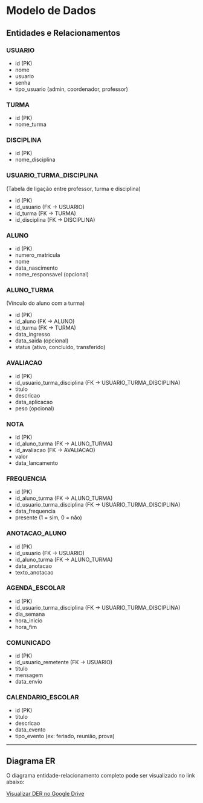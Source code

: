 # Modelo de Dados

## Entidades e Relacionamentos

### USUARIO
- id (PK)
- nome
- usuario
- senha
- tipo_usuario (admin, coordenador, professor)

### TURMA
- id (PK)
- nome_turma

### DISCIPLINA
- id (PK)
- nome_disciplina

### USUARIO_TURMA_DISCIPLINA
(Tabela de ligação entre professor, turma e disciplina)
- id (PK)
- id_usuario (FK → USUARIO)
- id_turma (FK → TURMA)
- id_disciplina (FK → DISCIPLINA)

### ALUNO
- id (PK)
- numero_matricula
- nome
- data_nascimento
- nome_responsavel (opcional)

### ALUNO_TURMA
(Vínculo do aluno com a turma)
- id (PK)
- id_aluno (FK → ALUNO)
- id_turma (FK → TURMA)
- data_ingresso
- data_saida (opcional)
- status (ativo, concluído, transferido)

### AVALIACAO
- id (PK)
- id_usuario_turma_disciplina (FK → USUARIO_TURMA_DISCIPLINA)
- titulo
- descricao
- data_aplicacao
- peso (opcional)

### NOTA
- id (PK)
- id_aluno_turma (FK → ALUNO_TURMA)
- id_avaliacao (FK → AVALIACAO)
- valor
- data_lancamento

### FREQUENCIA
- id (PK)
- id_aluno_turma (FK → ALUNO_TURMA)
- id_usuario_turma_disciplina (FK → USUARIO_TURMA_DISCIPLINA)
- data_frequencia
- presente (1 = sim, 0 = não)

### ANOTACAO_ALUNO
- id (PK)
- id_usuario (FK → USUARIO)
- id_aluno_turma (FK → ALUNO_TURMA)
- data_anotacao
- texto_anotacao

### AGENDA_ESCOLAR
- id (PK)
- id_usuario_turma_disciplina (FK → USUARIO_TURMA_DISCIPLINA)
- dia_semana
- hora_inicio
- hora_fim

### COMUNICADO
- id (PK)
- id_usuario_remetente (FK → USUARIO)
- titulo
- mensagem
- data_envio

### CALENDARIO_ESCOLAR
- id (PK)
- titulo
- descricao
- data_evento
- tipo_evento (ex: feriado, reunião, prova)

---

## Diagrama ER

O diagrama entidade-relacionamento completo pode ser visualizado no link abaixo:

[Visualizar DER no Google Drive](https://drive.google.com/file/d/1FernGLp6eQat9t5ap18EXrTltOUP8hOV/view?usp=sharing)

